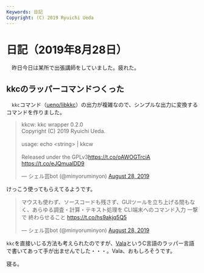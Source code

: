 ```yaml
---
Keywords: 日記
Copyright: (C) 2019 Ryuichi Ueda
---
```


# 日記（2019年8月28日）

　昨日今日は某所で出張講師をしていました。疲れた。

## kkcのラッパーコマンドつくった

　`kkc`コマンド（[ueno/libkkc](https://github.com/ueno/libkkc)）の出力が複雑なので、シンプルな出力に変換するコマンドを作りました。


<blockquote class="twitter-tweet" data-partner="tweetdeck"><p lang="en" dir="ltr">kkcw: kkc wrapper 0.2.0<br>Copyright (C) 2019 Ryuichi Ueda.<br><br>usage: echo &lt;string&gt; | kkcw<br><br>Released under the GPLv3<a href="https://t.co/oAWOGTrciA">https://t.co/oAWOGTrciA</a> <a href="https://t.co/eJQmualDD9">https://t.co/eJQmualDD9</a></p>&mdash; シェル芸bot (@minyoruminyon) <a href="https://twitter.com/minyoruminyon/status/1166708415340539904?ref_src=twsrc%5Etfw">August 28, 2019</a></blockquote>
<script async src="https://platform.twitter.com/widgets.js" charset="utf-8"></script>

けっこう使ってもらえてるようです。

<blockquote class="twitter-tweet" data-partner="tweetdeck"><p lang="ja" dir="ltr">マウスも使わず、ソースコードも残さず、GUIツールを立ち上げる間もなく、あらゆる調査・計算・テキスト処理を CLI端末へのコマンド入力 一撃で 終わらせること <a href="https://t.co/hs9akjq5Q5">https://t.co/hs9akjq5Q5</a></p>&mdash; シェル芸bot (@minyoruminyon) <a href="https://twitter.com/minyoruminyon/status/1166682369165651968?ref_src=twsrc%5Etfw">August 28, 2019</a></blockquote>
<script async src="https://platform.twitter.com/widgets.js" charset="utf-8"></script>

`kkc`を直接いじる方法も考えられたのですが、[Vala](https://ja.wikipedia.org/wiki/Vala)というC言語のラッパー言語で書いてあって手が出ませんでした・・・。Vala、おもしろそうです。


寝る。
